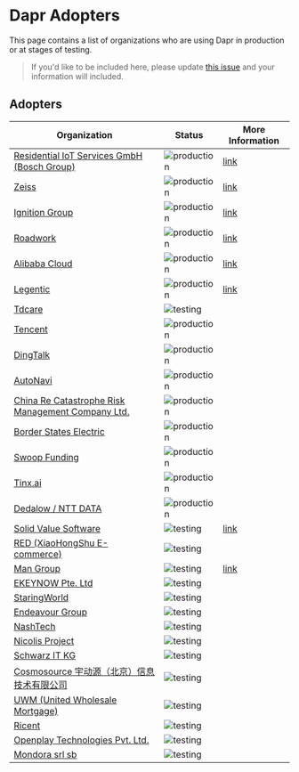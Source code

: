# Dapr Adopters

This page contains a list of organizations who are using Dapr in production or at stages of testing.

>If you'd like to be included here, please update [this issue](https://github.com/dapr/dapr/issues/3169) and your information will included. 

## Adopters

| Organization | Status | More Information
| ------------ | ---------| ---------------|
| [Residential IoT Services GmbH (Bosch Group)](https://www.home-connect-plus.com/global/en/) |  ![production](https://img.shields.io/badge/-production-blue?style=flat) | [link](https://customers.microsoft.com/en-us/story/1435725395247777374-bosch-builds-smart-homes-using-dapr-azure)|
| [Zeiss](https://www.zeiss.com/) |  ![production](https://img.shields.io/badge/-production-blue?style=flat) | [link](https://customers.microsoft.com/en-us/story/1336089737047375040-zeiss-accelerates-cloud-first-development-on-azure-and-streamlines-order-processing)|
| [Ignition Group](https://www.ignitiongroup.co.za/) | ![production](https://img.shields.io/badge/-production-blue?style=flat) | [link](https://customers.microsoft.com/en-us/story/1335733425802443016-ignition-group-speeds-development-and-payment-processing-using-dapr-and-azure)|
| [Roadwork](https://roadwork.io/) | ![production](https://img.shields.io/badge/-production-blue?style=flat) |[link](https://blog.dapr.io/posts/2021/02/09/running-dapr-in-production-at-roadwork/)|
| [Alibaba Cloud](https://us.alibabacloud.com/en) | ![production](https://img.shields.io/badge/-production-blue?style=flat)  | [link](https://blog.dapr.io/posts/2021/03/19/how-alibaba-is-using-dapr/)|
| [Legentic](https://legentic.com/) | ![production](https://img.shields.io/badge/-production-blue?style=flat)  | [link](https://www.youtube.com/watch?v=Mn0vjMMktGA&list=PLcip_LgkYwzsScB3DsMu1BLdcxys-OaFi&index=7&ab_channel=Dapr)|
| [Tdcare](http://www.tdcare.cn/) | ![testing](https://img.shields.io/badge/-production-blue?style=flat) |
| [Tencent](https://www.tencent.com) | ![production](https://img.shields.io/badge/-production-blue?style=flat) |
| [DingTalk](https://www.dingtalk.com) | ![production](https://img.shields.io/badge/-production-blue?style=flat) |
| [AutoNavi](https://mobile.amap.com/) | ![production](https://img.shields.io/badge/-production-blue?style=flat) |
| [China Re Catastrophe Risk Management Company Ltd.](https://www.chinarecrm.com.cn/zhzjz/622292/index.html/) | ![production](https://img.shields.io/badge/-production-blue?style=flat) |
| [Border States Electric](https://borderstates.com/) | ![production](https://img.shields.io/badge/-production-blue?style=flat) |
| [Swoop Funding](https://www.swoopfunding.com/) | ![production](https://img.shields.io/badge/-production-blue?style=flat) |
| [Tinx.ai](https://tinx.ai/) | ![production](https://img.shields.io/badge/-production-blue?style=flat) |
| [Dedalow / NTT DATA](https://dedalow.com/) | ![production](https://img.shields.io/badge/-production-blue?style=flat) |
| [Solid Value Software](https://dotnetsilverlightprism.wordpress.com/2021/05/03/discover-dapr-the-dapr-mesh-and-a-net-code-sample/) | ![testing](https://img.shields.io/badge/development%20&%20testing-green?style=flat) |[link](https://dotnetsilverlightprism.wordpress.com/2021/05/03/discover-dapr-the-dapr-mesh-and-a-net-code-sample/) |
| [RED (XiaoHongShu E-commerce)](https://www.xiaohongshu.com/protocols/about?language=en-US) | ![testing](https://img.shields.io/badge/-development%20&%20testing-green?style=flat) |
| [Man Group](https://www.man.com/) | ![testing](https://img.shields.io/badge/-development%20&%20testing-green?style=flat) | [link](https://www.youtube.com/watch?v=hEKlsyRFtzI&list=PLcip_LgkYwzsScB3DsMu1BLdcxys-OaFi&index=4&t=12s&ab_channel=Dapr)|
| [EKEYNOW Pte. Ltd](https://www.ekeynow.com/) | ![testing](https://img.shields.io/badge/-development%20&%20testing-green?style=flat) |
| [StaringWorld](http://www.staringworld.com/) | ![testing](https://img.shields.io/badge/-development%20&%20testing-green?style=flat) |
| [Endeavour Group](https://endeavourgroup.com.au/) | ![testing](https://img.shields.io/badge/-development%20&%20testing-green?style=flat) |
| [NashTech](https://nashtechglobal.com/) | ![testing](https://img.shields.io/badge/-development%20&%20testing-green?style=flat) |
| [Nicolis Project](https://www.nicolisproject.com/) | ![testing](https://img.shields.io/badge/-development%20&%20testing-green?style=flat) |
| [Schwarz IT KG](https://it.schwarz) | ![testing](https://img.shields.io/badge/-development%20&%20testing-green?style=flat) |
| [Cosmosource 宇动源（北京）信息技术有限公司](http://cosmosource.com/) | ![testing](https://img.shields.io/badge/-development%20&%20testing-green?style=flat) |
| [UWM (United Wholesale Mortgage)](https://www.uwm.com/) | ![testing](https://img.shields.io/badge/-development%20&%20testing-green?style=flat) |
| [Ricent](http://www.ricent.com/) | ![testing](https://img.shields.io/badge/-development%20&%20testing-green?style=flat) |
| [Openplay Technologies Pvt. Ltd.](https://www.openplaytech.com/) | ![testing](https://img.shields.io/badge/-development%20&%20testing-green?style=flat) |
| [Mondora srl sb](https://mondora.com/) | ![testing](https://img.shields.io/badge/-development%20&%20testing-green?style=flat) |
